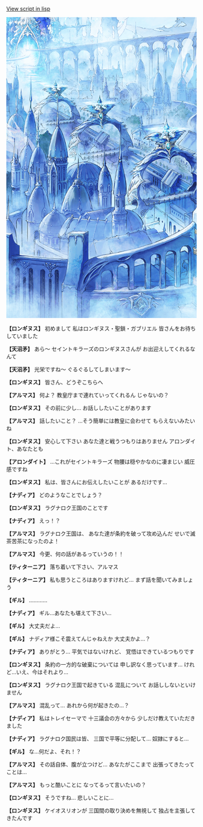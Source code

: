 [View script in lisp](../scripts/100401020.txt)

![400_angel_town_daytime.png](../images/backgrounds/400_angel_town_daytime.png)

**【ロンギヌス】**
初めまして
私はロンギヌス・聖鎖・ガブリエル
皆さんをお待ちしていました

**【天沼矛】**
あら～
セイントキラーズのロンギヌスさんが
お出迎えしてくれるなんて

**【天沼矛】**
光栄ですね～
ぐるぐるしてしまいます～

**【ロンギヌス】**
皆さん、どうぞこちらへ

**【アルマス】**
何よ？
教皇庁まで連れていってくれるん
じゃないの？

**【ロンギヌス】**
その前に少し…
お話ししたいことがあります

**【アルマス】**
話したいこと？
…そう簡単には教皇に会わせて
もらえないみたいね

**【ロンギヌス】**
安心して下さい
あなた達と戦うつもりはありません
アロンダイト、あなたとも

**【アロンダイト】**
…これがセイントキラーズ
物腰は穏やかなのに凄まじい
威圧感ですね

**【ロンギヌス】**
私は、皆さんにお伝えしたいことが
あるだけです…

**【ナディア】**
どのようなことでしょう？

**【ロンギヌス】**
ラグナロク王国のことです

**【ナディア】**
えっ！？

**【アルマス】**
ラグナロク王国は、
あなた達が条約を破って攻め込んだ
せいで滅茶苦茶になったのよ！

**【アルマス】**
今更、何の話があるっていうの！！

**【ティターニア】**
落ち着いて下さい、アルマス

**【ティターニア】**
私も思うところはありますけれど…
まず話を聞いてみましょう

**【ギル】**
…………

**【ナディア】**
ギル…あなたも堪えて下さい…

**【ギル】**
大丈夫だよ…

**【ギル】**
ナディア様こそ震えてんじゃねえか
大丈夫かよ…？

**【ナディア】**
ありがとう…
平気ではないけれど、
覚悟はできているつもりです

**【ロンギヌス】**
条約の一方的な破棄については
申し訳なく思っています…
けれど…いえ、今はそれより…

**【ロンギヌス】**
ラグナロク王国で起きている
混乱について
お話ししないといけません

**【アルマス】**
混乱って…
あれから何が起きたの…？

**【ナディア】**
私はトレイセーマで
十三議会の方々から
少しだけ教えていただきました

**【ナディア】**
ラグナロク国民は皆、
三国で平等に分配して…
奴隷にすると…

**【ギル】**
な…何だよ、それ！？

**【アルマス】**
その話自体、腹が立つけど…
あなたがここまで
出張ってきたってことは…

**【アルマス】**
もっと酷いことに
なってるって言いたいの？

**【ロンギヌス】**
そうですね…
悲しいことに…

**【ロンギヌス】**
ケイオスリオンが
三国間の取り決めを無視して
独占を主張してきたんです
